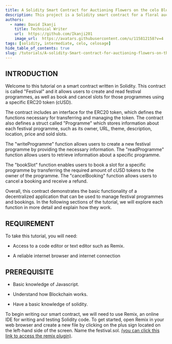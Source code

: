 ```yaml
---
title: A Solidity Smart Contract for Auctioning Flowers on the celo Blockchain
description: This project is a Solidity smart contract for a floral auction. It allows users to create flowers with a name, description, image, and initial price, and then sell them through an auction.
authors:
  - name: David Ikanji
    title: Technical Writer 
    url:  https://github.com/Ikanji201
    image_url:  https://avatars.githubusercontent.com/u/115812158?v=4
tags: [solidity, intermediate, celo, celosage]
hide_table_of_contents: true
slug: /tutorials/A-solidity-Smart-contract-for-auctioning-flowers-on-the-celo-blockchain
---
```


## INTRODUCTION

Welcome to this tutorial on a smart contract written in Solidity. This contract is called "Festival" and it allows users to create and read festival programmes, as well as book and cancel slots for those programmes using a specific ERC20 token (cUSD).

The contract includes an interface for the ERC20 token, which defines the functions necessary for transferring and managing the token. The contract also defines a struct called "Programme" which stores information about each festival programme, such as its owner, URL, theme, description, location, price and sold slots.

The "writeProgramme" function allows users to create a new festival programme by providing the necessary information. The "readProgramme" function allows users to retrieve information about a specific programme.

The "bookSlot" function enables users to book a slot for a specific programme by transferring the required amount of cUSD tokens to the owner of the programme. The "cancelBooking" function allows users to cancel a booking and receive a refund.

Overall, this contract demonstrates the basic functionality of a decentralized application that can be used to manage festival programmes and bookings. In the following sections of the tutorial, we will explore each function in more detail and explain how they work.

## REQUIREMENT

To take this tutorial, you will need:

- Access to a code editor or text editor such as Remix.

- A reliable internet browser and internet connection

## PREREQUISITE 

- Basic knowledge of Javascript.

- Understand how Blockchain works.

- Have a basic knowledge of solidity.

To begin writing our smart contract, we will need to use Remix, an online IDE for writing and testing Solidity code. To get started, open Remix in your web browser and create a new file by clicking on the plus sign located on the left-hand side of the screen. Name the festival.sol. [(you can click this link to access the remix plugin)](https://remix-ide.readthedocs.io/en/latest/file_explorer.html#:~:text=Creating%20new%20files,-There%20are%202&text=The%20first%20is%20to%20click,will%20open%20in%20the%20Editor.).
